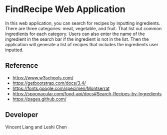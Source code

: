 # FindRecipe Web Application

In this web application, you can search for recipes by inputting ingredients.
There are three categories: meat, vegetable, and fruit. That list out common ingredients for each category.
Users can also enter the name of the ingredient in the search bar if the ingredient is not in the list.
Then the application will generate a list of recipes that includes the ingredients user inputted.

## Reference

- https://www.w3schools.com/
- https://getbootstrap.com/docs/3.4/
- https://fonts.google.com/specimen/Montserrat
- https://spoonacular.com/food-api/docs#Search-Recipes-by-Ingredients
- https://pages.github.com/

## Developer

Vincent Liang and Leshi Chen
